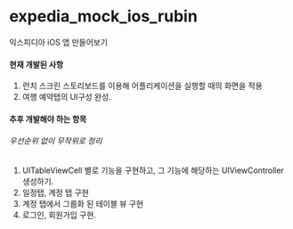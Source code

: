 # expedia_mock_ios_rubin

익스피디아 iOS 앱 만들어보기





#### 현재 개발된 사항

1. 런치 스크린 스토리보드를 이용해 어플리케이션을 실행할 때의 화면을 적용
2. 여행 예약탭의 UI구성 완성.



#### 추후 개발해야 하는 항목

###### 우선순위 없이 무작위로 정리

1. UITableViewCell 별로 기능을 구현하고, 그 기능에 해당하는 UIViewController 생성하기.
2. 일정탭, 계정 탭 구현
3. 계정 탭에서 그룹화 된 테이블 뷰 구현
4. 로그인, 회원가입 구현.



